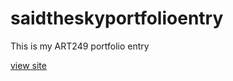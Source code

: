 # saidtheskyportfolioentry
This is my ART249 portfolio entry

[view site](https://christelsm.github.io/saidtheskyportfolioentry/)